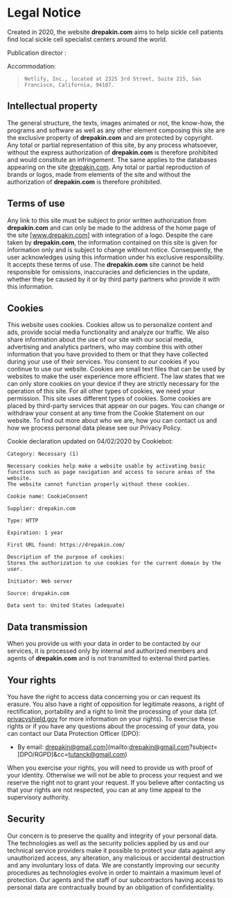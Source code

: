 # Legal Notice

Created in 2020, the website **drepakin.com** aims to help sickle cell patients find local sickle cell specialist centers around the world.

Publication director :

Accommodation:

> `Netlify, Inc., located at 2325 3rd Street, Suite 215, San Francisco, California, 94107.`

## Intellectual property

The general structure, the texts, images animated or not, the know-how, the programs and software as well as any other element composing this site are the exclusive property of **drepakin.com** and are protected by copyright. Any total or partial representation of this site, by any process whatsoever, without the express authorization of **drepakin.com** is therefore prohibited and would constitute an infringement. The same applies to the databases appearing on the site [drepakin.com].
Any total or partial reproduction of brands or logos, made from elements of the site and without the authorization of **drepakin.com** is therefore prohibited.

## Terms of use

Any link to this site must be subject to prior written authorization from **drepakin.com** and can only be made to the address of the home page of the site [www.drepakin.com] with integration of a logo.
Despite the care taken by **drepakin.com**, the information contained on this site is given for information only and is subject to change without notice. Consequently, the user acknowledges using this information under his exclusive responsibility.
It accepts these terms of use.
The **drepakin.com** site cannot be held responsible for omissions, inaccuracies and deficiencies in the update, whether they be caused by it or by third party partners who provide it with this information.

## Cookies

This website uses cookies. Cookies allow us to personalize content and ads, provide social media functionality and analyze our traffic. We also share information about the use of our site with our social media, advertising and analytics partners, who may combine this with other information that you have provided to them or that they have collected during your use of their services. You consent to our cookies if you continue to use our website.
Cookies are small text files that can be used by websites to make the user experience more efficient.
The law states that we can only store cookies on your device if they are strictly necessary for the operation of this site. For all other types of cookies, we need your permission.
This site uses different types of cookies. Some cookies are placed by third-party services that appear on our pages.
You can change or withdraw your consent at any time from the Cookie Statement on our website.
To find out more about who we are, how you can contact us and how we process personal data please see our Privacy Policy.

Cookie declaration updated on 04/02/2020 by Cookiebot:

```
Category: Necessary (1)

Necessary cookies help make a website usable by activating basic functions such as page navigation and access to secure areas of the website.
The website cannot function properly without these cookies.

Cookie name: CookieConsent

Supplier: drepakin.com

Type: HTTP

Expiration: 1 year

First URL found: https://drepakin.com/

Description of the purpose of cookies:
Stores the authorization to use cookies for the current domain by the user.

Initiator: Web server

Source: drepakin.com

Data sent to: United States (adequate)
```

## Data transmission

When you provide us with your data in order to be contacted by our services, it is processed only by internal and authorized members and agents of **drepakin.com** and is not transmitted to external third parties.

## Your rights

You have the right to access data concerning you or can request its erasure.
You also have a right of opposition for legitimate reasons, a right of rectification, portability and a right to limit the processing of your data (cf. [privacyshield.gov](https://www.privacyshield.gov/) for more information on your rights).
To exercise these rights or if you have any questions about the processing of your data, you can contact our Data Protection Officer (DPO):

- By email: drepakin@gmail.com](mailto:drepakin@gmail.com?subject=[DPO/RGPD]&cc=tutanck@gmail.com)

When you exercise your rights, you will need to provide us with proof of your identity. Otherwise we will not be able to process your request and we reserve the right not to grant your request.
If you believe after contacting us that your rights are not respected, you can at any time appeal to the supervisory authority.

## Security

Our concern is to preserve the quality and integrity of your personal data. The technologies as well as the security policies applied by us and our technical service providers make it possible to protect your data against any unauthorized access, any alteration, any malicious or accidental destruction and any involuntary loss of data. We are constantly improving our security procedures as technologies evolve in order to maintain a maximum level of protection. Our agents and the staff of our subcontractors having access to personal data are contractually bound by an obligation of confidentiality.

[drepakin.com]: https://www.drepakin.com
[www.drepakin.com]: https://www.drepakin.com

